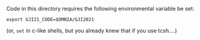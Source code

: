 Code in this directory requires the following environmental variable be set:

`export GJI21_CODE=$OMNIA/GJI2021`

(or, `set` in c-like shells, but you already knew that if you use tcsh....)
